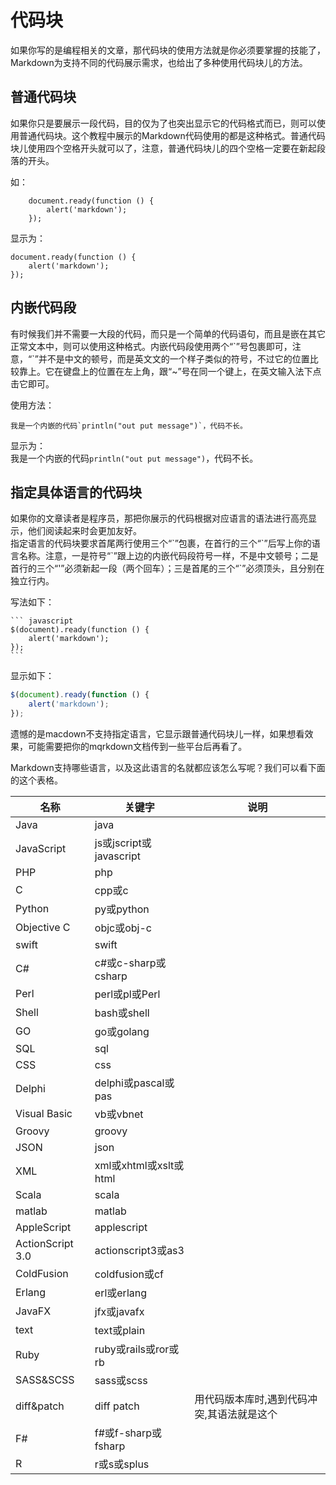 # 代码块
如果你写的是编程相关的文章，那代码块的使用方法就是你必须要掌握的技能了，Markdown为支持不同的代码展示需求，也给出了多种使用代码块儿的方法。

## 普通代码块
如果你只是要展示一段代码，目的仅为了也突出显示它的代码格式而已，则可以使用普通代码块。这个教程中展示的Markdown代码使用的都是这种格式。普通代码块儿使用四个空格开头就可以了，注意，普通代码块儿的四个空格一定要在新起段落的开头。

如：

        document.ready(function () {
            alert('markdown');
        });
        
显示为：

    document.ready(function () {
        alert('markdown');
    });
    
## 内嵌代码段
有时候我们并不需要一大段的代码，而只是一个简单的代码语句，而且是嵌在其它正常文本中，则可以使用这种格式。内嵌代码段使用两个“\`”号包裹即可，注意，“\`”并不是中文的顿号，而是英文文的一个样子类似的符号，不过它的位置比较靠上。它在键盘上的位置在左上角，跟“\~”号在同一个键上，在英文输入法下点击它即可。

使用方法：

    我是一个内嵌的代码`println("out put message")`，代码不长。

显示为：  
我是一个内嵌的代码`println("out put message")`，代码不长。

## 指定具体语言的代码块
如果你的文章读者是程序员，那把你展示的代码根据对应语言的语法进行高亮显示，他们阅读起来时会更加友好。  
指定语言的代码块要求首尾两行使用三个“\`”包裹，在首行的三个“\`”后写上你的语言名称。注意，一是符号“\`”跟上边的内嵌代码段符号一样，不是中文顿号；二是首行的三个“\'”必须新起一段（两个回车）；三是首尾的三个“\`”必须顶头，且分别在独立行内。

写法如下：

    ``` javascript
    $(document).ready(function () {
        alert('markdown');
    });
    ```
显示如下：

``` javascript
$(document).ready(function () {
    alert('markdown');
});
```

遗憾的是macdown不支持指定语言，它显示跟普通代码块儿一样，如果想看效果，可能需要把你的mqrkdown文档传到一些平台后再看了。

Markdown支持哪些语言，以及这此语言的名就都应该怎么写呢？我们可以看下面的这个表格。

| 名称 | 关键字 | 说明 |
| --- | --- | --- |
| Java | java | |
| JavaScript | js或jscript或javascript |  |
| PHP | php | |
| C | cpp或c | |
| Python | py或python | |
| Objective C | objc或obj-c | |
| swift | swift | |
| C# | c#或c-sharp或csharp | |
| Perl | perl或pl或Perl | |
| Shell | bash或shell | |
| GO | go或golang | |
| SQL | sql | |
| CSS | css | |
| Delphi | delphi或pascal或pas | |
| Visual Basic | vb或vbnet | |
| Groovy | groovy | |
| JSON | json | |
| XML | xml或xhtml或xslt或html | |
| Scala | scala | |
| matlab | matlab | |
| AppleScript | applescript | |
| ActionScript 3.0 | actionscript3或as3 | |
| ColdFusion | coldfusion或cf | |
| Erlang | erl或erlang | |
| JavaFX | jfx或javafx | |
| text | text或plain | |
| Ruby | ruby或rails或ror或rb | |
| SASS&SCSS | sass或scss | |
| diff&patch | diff patch | 用代码版本库时,遇到代码冲突,其语法就是这个 |
| F# | f#或f-sharp或fsharp | |
| R | r或s或splus | &nbsp; |


